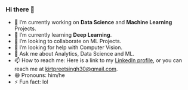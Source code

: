 ### Hi there 👋

- 🔭 I’m currently working on **Data Science** and **Machine Learning** Projects.
- 🌱 I’m currently learning **Deep Learning**.
- 👯 I’m looking to collaborate on ML Projects.
- 🤔 I’m looking for help with Computer Vision.
- 💬 Ask me about Analytics, Data Science and ML. 
- 📫 How to reach me: Here  is a link to my [LinkedIn profile](https://www.linkedin.com/in/kirt-preet-singh-b9a40516a/), or you can reach me at kirtpreetsingh30@gmail.com.
- 😄 Pronouns: him/he
- ⚡ Fun fact: lol

